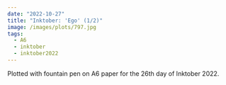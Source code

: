```yaml
---
date: "2022-10-27"
title: "Inktober: 'Ego' (1/2)"
image: /images/plots/797.jpg
tags:
  - A6
  - inktober
  - inktober2022
---
```


Plotted with fountain pen on A6 paper for the 26th day of Inktober 2022.
